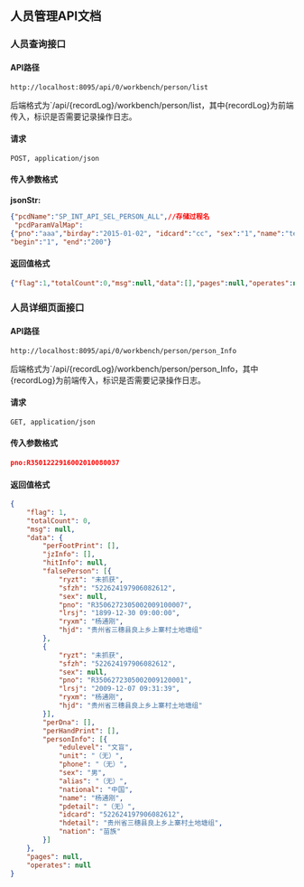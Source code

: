 ## 人员管理API文档

### 人员查询接口

#### API路径

```http
http://localhost:8095/api/0/workbench/person/list
```

后端格式为`/api/{recordLog}/workbench/person/list，其中{recordLog}为前端传入，标识是否需要记录操作日志。

#### 请求

```
POST, application/json
```

#### 传入参数格式
**jsonStr:**
```json
{"pcdName":"SP_INT_API_SEL_PERSON_ALL",//存储过程名
 "pcdParamValMap":
{"pno":"aaa","birday":"2015-01-02", "idcard":"cc", "sex":"1","name":"tet","place":"350200000000"},
"begin":"1", "end":"200"}
```

#### 返回值格式

```json
{"flag":1,"totalCount":0,"msg":null,"data":[],"pages":null,"operates":null}
```


### 人员详细页面接口

#### API路径

```http
http://localhost:8095/api/0/workbench/person/person_Info
```

后端格式为`/api/{recordLog}/workbench/person/person_Info，其中{recordLog}为前端传入，标识是否需要记录操作日志。

#### 请求

```
GET, application/json
```

#### 传入参数格式
```json
pno:R3501222916002010080037
```

#### 返回值格式

```json
{
	"flag": 1,
	"totalCount": 0,
	"msg": null,
	"data": {
		"perFootPrint": [],
		"jzInfo": [],
		"hitInfo": null,
		"falsePerson": [{
			"ryzt": "未抓获",
			"sfzh": "522624197906082612",
			"sex": null,
			"pno": "R3506272305002009100007",
			"lrsj": "1899-12-30 09:00:00",
			"ryxm": "杨通刚",
			"hjd": "贵州省三穗县良上乡上寨村土地塘组"
		},
		{
			"ryzt": "未抓获",
			"sfzh": "522624197906082612",
			"sex": null,
			"pno": "R3506272305002009120001",
			"lrsj": "2009-12-07 09:31:39",
			"ryxm": "杨通刚",
			"hjd": "贵州省三穗县良上乡上寨村土地塘组"
		}],
		"perDna": [],
		"perHandPrint": [],
		"personInfo": [{
			"edulevel": "文盲",
			"unit": "（无）",
			"phone": "（无）",
			"sex": "男",
			"alias": "（无）",
			"national": "中国",
			"name": "杨通刚",
			"pdetail": "（无）",
			"idcard": "522624197906082612",
			"hdetail": "贵州省三穗县良上乡上寨村土地塘组",
			"nation": "苗族"
		}]
	},
	"pages": null,
	"operates": null
}
```

